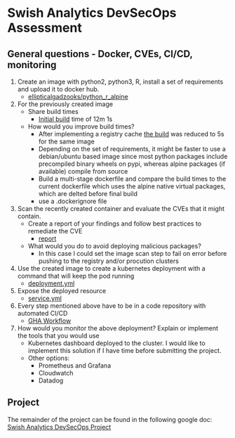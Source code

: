 # Swish Analytics DevSecOps Assessment

## General questions - Docker, CVEs, CI/CD, monitoring

1. Create an image with python2, python3, R, install a set of requirements and upload it to docker hub.
   - [ellipticalgadzooks/python_r_alpine](https://hub.docker.com/r/ellipticalgadzooks/python_r_alpine/tags)
2. For the previously created image 
   - Share build times
     - [Initial build](https://github.com/existere/swish-analytics-project/actions/runs/8099393750/job/22135027064) time of 12m 1s
   - How would you improve build times? 
     - After implementing a registry cache [the build](https://github.com/existere/swish-analytics-project/actions/runs/8099393750/job/22138074675) was reduced to 5s for the same image
     - Depending on the set of requirements, it might be faster to use a debian/ubuntu based image since most python packages include precompiled binary wheels on pypi, whereas alpine packages (if available) compile from source
     - Build a multi-stage dockerfile and compare the build times to the current dockerfile which uses the alpine native virtual packages, which are delted before final build
     - use a .dockerignore file
3. Scan the recently created container and evaluate the CVEs that it might contain. 
   - Create a report of your findings and follow best practices to remediate the CVE 
     - [report](https://github.com/existere/swish-analytics-project/actions/runs/8101930095/job/22143279617#step:7:24)
   - What would you do to avoid deploying malicious packages? 
     - In this case I could set the image scan step to fail on error before pushing to the registry and/or procution clusters
4. Use the created image to create a kubernetes deployment with a command that will keep the pod running
   - [deployment.yml](https://github.com/existere/swish-analytics-project/blob/main/deployment.yml)
5. Expose the deployed resource
   - [service.yml](https://github.com/existere/swish-analytics-project/blob/main/service.yml)
6. Every step mentioned above have to be in a code repository with automated CI/CD 
   - [GHA Workflow](https://github.com/existere/swish-analytics-project/blob/main/.github/workflows/docker-build.yaml)
7. How would you monitor the above deployment? Explain or implement the tools that you would use
   - Kubernetes dashboard deployed to the cluster. I would like to implement this solution if I have time before submitting the project. 
   - Other options: 
     - Prometheus and Grafana 
     - Cloudwatch
     - Datadog

## Project

The remainder of the project can be found in the following google doc:
[Swish Analytics DevSecOps Project](https://docs.google.com/document/d/1KGeBDE4-vv2OLh98tlRgXCKXT-JoRzlZQ6Ie4ZyhqLo/edit?usp=sharing)
